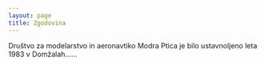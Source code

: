 ```yaml
---
layout: page
title: Zgodovina
---
```


Društvo za modelarstvo in aeronavtiko Modra Ptica je bilo ustavnoljeno leta 1983 v Domžalah......
